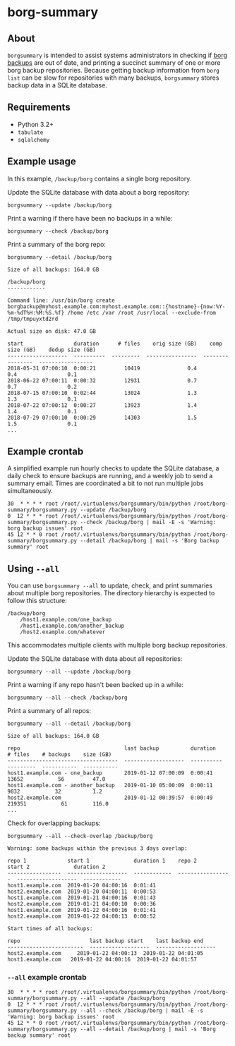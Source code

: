 # borg-summary

## About

`borgsummary` is intended to assist systems administrators in checking if [borg backups](http://borgbackup.readthedocs.io/en/stable/index.html) are out of date, and printing a succinct summary of one or more borg backup repositories.  Because getting backup information from `borg list` can be slow for repositories with many backups, `borgsummary` stores backup data in a SQLite database.


## Requirements

* Python 3.2+
* `tabulate`
* `sqlalchemy`


## Example usage

In this example, `/backup/borg` contains a single borg repository.

Update the SQLite database with data about a borg repository:

    borgsummary --update /backup/borg

Print a warning if there have been no backups in a while:

    borgsummary --check /backup/borg

Print a summary of the borg repo:

    borgsummary --detail /backup/borg

```
Size of all backups: 164.0 GB

/backup/borg
------------

Command line: /usr/bin/borg create borgbackup@myhost.example.com:myhost.example.com::{hostname}-{now:%Y-%m-%dT%H:%M:%S.%f} /home /etc /var /root /usr/local --exclude-from /tmp/tmpuyxtd2rd

Actual size on disk: 47.0 GB

start                duration      # files    orig size (GB)    comp size (GB)    dedup size (GB)
-------------------  ----------  ---------  ----------------  ----------------  -----------------
2018-05-31 07:00:10  0:00:21         10419               0.4               0.4                0.1
2018-06-22 07:00:11  0:00:32         12931               0.7               0.7                0.2
2018-07-15 07:00:10  0:02:44         13024               1.3               1.3                0.1
2018-07-22 07:00:12  0:00:27         13923               1.4               1.4                0.1
2018-07-29 07:00:10  0:00:29         14303               1.5               1.5                0.1
...
```


## Example crontab

A simplified example run hourly checks to update the SQLite database, a daily check to ensure backups are running, and a weekly job to send a summary email.  Times are coordinated a bit to not run multiple jobs simultaneously.

```
30  * * * * root /root/.virtualenvs/borgsummary/bin/python /root/borg-summary/borgsummary.py --update /backup/borg
0  12 * * * root /root/.virtualenvs/borgsummary/bin/python /root/borg-summary/borgsummary.py --check /backup/borg | mail -E -s 'Warning: borg backup issues' root
45 12 * * 0 root /root/.virtualenvs/borgsummary/bin/python /root/borg-summary/borgsummary.py --detail /backup/borg | mail -s 'Borg backup summary' root
```

## Using `--all`

You can use `borgsummary --all` to update, check, and print summaries about multiple borg repositories.  The directory hierarchy is expected to follow this structure:

```
/backup/borg
    /host1.example.com/one_backup
    /host1.example.com/another_backup
    /host2.example.com/whatever
```

This accommodates multiple clients with multiple borg backup repositories.

Update the SQLite database with data about all repositories:

    borgsummary --all --update /backup/borg

Print a warning if any repo hasn't been backed up in a while:

    borgsummary --all --check /backup/borg

Print a summary of all repos:

    borgsummary --all --detail /backup/borg

```
Size of all backups: 164.0 GB

repo                                 last backup          duration      # files    # backups    size (GB)
-----------------------------------  -------------------  ----------  ---------  -----------  -----------
host1.example.com - one_backup       2019-01-12 07:00:09  0:00:41         13652           56         47.0
host1.example.com - another_backup   2019-01-10 05:00:09  0:00:11          9032           32          1.2
host2.example.com                    2019-01-12 00:39:57  0:00:49        219351           61        116.0
...
```

Check for overlapping backups:

    borgsummary --all --check-overlap /backup/borg

```
Warning: some backups within the previous 3 days overlap:

repo 1             start 1              duration 1    repo 2             start 2              duration 2
-----------------  -------------------  ------------  -----------------  -------------------  ------------
host1.example.com  2019-01-20 04:00:16  0:01:41       host2.example.com  2019-01-20 04:00:11  0:00:53
host1.example.com  2019-01-21 04:00:16  0:01:43       host2.example.com  2019-01-21 04:00:10  0:00:36
host1.example.com  2019-01-22 04:00:16  0:01:41       host2.example.com  2019-01-22 04:00:13  0:00:52

Start times of all backups:

repo                      last backup start    last backup end
------------------------  -------------------  -------------------
host2.example.com     2019-01-22 04:00:13  2019-01-22 04:01:05
host1.example.com   2019-01-22 04:00:16  2019-01-22 04:01:57
```



### `--all` example crontab

```
30  * * * * root /root/.virtualenvs/borgsummary/bin/python /root/borg-summary/borgsummary.py --all --update /backup/borg
0  12 * * * root /root/.virtualenvs/borgsummary/bin/python /root/borg-summary/borgsummary.py --all --check /backup/borg | mail -E -s 'Warning: borg backup issues' root
45 12 * * 0 root /root/.virtualenvs/borgsummary/bin/python /root/borg-summary/borgsummary.py --all --detail /backup/borg | mail -s 'Borg backup summary' root
```
